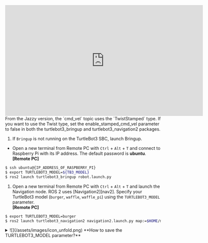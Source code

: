 <iframe width="640" height="360" src="https://www.youtube.com/embed/_-bv8VPwkZs" frameborder="0" allow="accelerometer; autoplay; encrypted-media; gyroscope; picture-in-picture" allowfullscreen></iframe>

<div class="notice--danger">
From the Jazzy version, the `cmd_vel` topic uses the `TwistStamped` type.  
If you want to use the Twist type, set the enable_stamped_cmd_vel parameter to false in both the turtlebot3_bringup and turtlebot3_navigation2 packages.  
</div>

1. If `Bringup` is not running on the TurtleBot3 SBC, launch Bringup.
  - Open a new terminal from Remote PC with `Ctrl` + `Alt` + `T` and connect to Raspberry Pi with its IP address.
The default password is **ubuntu**.  
**[Remote PC]**    
  ```bash
$ ssh ubuntu@{IP_ADDRESS_OF_RASPBERRY_PI}
$ export TURTLEBOT3_MODEL=${TB3_MODEL}
$ ros2 launch turtlebot3_bringup robot.launch.py
  ```

1. Open a new terminal from Remote PC with `Ctrl` + `Alt` + `T` and launch the Navigation node. ROS 2 uses [Navigation2][nav2].
  Specify your TurtleBot3 model (`burger`, `waffle`, `waffle_pi`) using the `TURTLEBOT3_MODEL` parameter.  
**[Remote PC]**  
  ```bash
$ export TURTLEBOT3_MODEL=burger
$ ros2 launch turtlebot3_navigation2 navigation2.launch.py map:=$HOME/map.yaml
  ```

<details>
<summary>
![](/assets/images/icon_unfold.png) **How to save the TURTLEBOT3_MODEL parameter?**
</summary>
The `$ export TURTLEBOT3_MODEL=${TB3_MODEL}` command can be omitted if the **TURTLEBOT3_MODEL** parameter is predefined in your `.bashrc` file.  
The `.bashrc` file is automatically loaded when a terminal window is created.  

- Example defining `TurtlBot3 Burger` as the default model.  
**[Remote PC]**  
```bash
$ echo 'export TURTLEBOT3_MODEL=burger' >> ~/.bashrc
$ source ~/.bashrc
```

- Example defining `TurtlBot3 Waffle Pi` as the default model.  
**[Remote PC]**  
```bash
$ echo 'export TURTLEBOT3_MODEL=waffle_pi' >> ~/.bashrc
$ source ~/.bashrc
```
</details>
